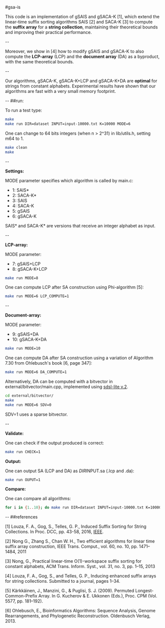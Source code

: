 #gsa-is

This code is an implementation of gSAIS and gSACA-K [1], which extend the
linear-time suffix sorting algorithms SAIS [2] and SACA-K [3] to compute the
**suffix array** for a **string collection**, maintaining their
theoretical bounds and improving their practical performance.

--

Moreover, we show in [4] how to modify gSAIS and gSACA-K to also compute the
**LCP-array** (LCP) and the **document array** (DA) as a byproduct,
with the same theoretical bounds.

--

Our algorithms, gSACA-K, gSACA-K+LCP and gSACA-K+DA are **optimal** for strings
from constant alphabets. Experimental results have shown that our algorithms
are fast with a very small memory footprint.


--
##run:

To run a test type:

```sh
make
make run DIR=dataset INPUT=input-10000.txt K=10000 MODE=6
```

One can change to 64 bits integers (when n > 2^31) in lib/utils.h, setting m64
to 1.

```sh
make clean
make 
```

--

**Settings:**

MODE parameter specifies which algorithm is called by main.c:

* 1:  SAIS\* 
* 2:  SACA-K\* 
* 3:  SAIS  
* 4:  SACA-K 
* 5:  gSAIS
* 6:  gSACA-K

SAIS\* and SACA-K\* are versions that receive an integer alphabet as input.

--

**LCP-array:**

MODE parameter:

* 7:  gSAIS+LCP
* 8:  gSACA-K+LCP

```sh
make run MODE=8
```

One can compute LCP after SA construction using Phi-algorithm [5]:

```sh
make run MODE=6 LCP_COMPUTE=1
```

--

**Document-array:**

MODE parameter:

* 9:  gSAIS+DA
* 10: gSACA-K+DA

```sh
make run MODE=10
```

One can compute DA after SA construction using a variation of Algorithm 7.30 from Ohlebusch's book [6, page 347]:

```sh
make run MODE=6 DA_COMPUTE=1
```

Alternatively, DA can be computed with a bitvector in external/bitvector/main.cpp, implemented using [sdsl-lite v.2](https://github.com/simongog/sdsl-lite). 

```sh
cd external/bitvector/
make
make run MODE=6 SDV=0
```

SDV=1 uses a sparse bitvector.

--

**Validate:**

One can check if the output produced is correct:

```sh
make run CHECK=1
```

**Output:**

One can output SA (LCP and DA) as $DIR$INPUT.sa (.lcp and .da):

```sh
make run OUPUT=1
```

**Compare:**

One can compare all algorithms:

```sh
for i in {1..10}; do make run DIR=dataset INPUT=input-10000.txt K=10000 LCP_COMPUTE=1 DA_COMPUTE=1 MODE=$i; done
```

--
##references

\[1\] Louza, F. A., Gog, S., Telles, G. P., Induced Suffix Sorting for String Collections. In Proc. DCC, pp. 43-58, 2016, [IEEE](http://ieeexplore.ieee.org/document/7786148/).

\[2\] Nong G., Zhang S., Chan W. H., Two efficient algorithms for linear time suffix array construction, IEEE Trans. Comput., vol. 60, no. 10, pp. 1471–1484, 2011

\[3\] Nong, G., Practical linear-time O(1)-workspace suffix sorting for constant alphabets, ACM Trans. Inform. Syst., vol. 31, no. 3, pp. 1–15, 2013

\[4\] Louza, F. A., Gog, S., and Telles, G. P., Inducing enhanced suffix arrays for string collections. Submitted to a journal, pages 1–34.

\[5\] Kärkkäinen, J., Manzini, G., & Puglisi, S. J. (2009). Permuted Longest-Common-Prefix Array. In G. Kucherov & E. Ukkonen (Eds.), Proc. CPM (Vol. 5577, pp. 181–192).

\[6\] Ohlebusch, E., Bioinformatics Algorithms: Sequence Analysis, Genome Rearrangements, and Phylogenetic Reconstruction. Oldenbusch Verlag, 2013.

